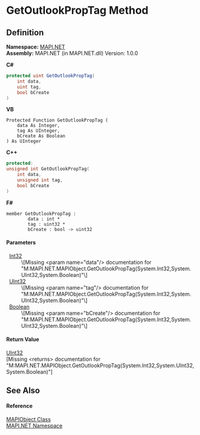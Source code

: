 # GetOutlookPropTag Method




## Definition
**Namespace:** <a href="5bef4637-66f8-16d4-e5f4-4d0da57a1538.md">MAPI.NET</a>  
**Assembly:** MAPI.NET (in MAPI.NET.dll) Version: 1.0.0

**C#**
``` C#
protected uint GetOutlookPropTag(
	int data,
	uint tag,
	bool bCreate
)
```
**VB**
``` VB
Protected Function GetOutlookPropTag ( 
	data As Integer,
	tag As UInteger,
	bCreate As Boolean
) As UInteger
```
**C++**
``` C++
protected:
unsigned int GetOutlookPropTag(
	int data, 
	unsigned int tag, 
	bool bCreate
)
```
**F#**
``` F#
member GetOutlookPropTag : 
        data : int * 
        tag : uint32 * 
        bCreate : bool -> uint32 
```



#### Parameters
<dl><dt>  <a href="https://learn.microsoft.com/dotnet/api/system.int32" target="_blank" rel="noopener noreferrer">Int32</a></dt><dd>\[Missing &lt;param name="data"/&gt; documentation for "M:MAPI.NET.MAPIObject.GetOutlookPropTag(System.Int32,System.UInt32,System.Boolean)"\]</dd><dt>  <a href="https://learn.microsoft.com/dotnet/api/system.uint32" target="_blank" rel="noopener noreferrer">UInt32</a></dt><dd>\[Missing &lt;param name="tag"/&gt; documentation for "M:MAPI.NET.MAPIObject.GetOutlookPropTag(System.Int32,System.UInt32,System.Boolean)"\]</dd><dt>  <a href="https://learn.microsoft.com/dotnet/api/system.boolean" target="_blank" rel="noopener noreferrer">Boolean</a></dt><dd>\[Missing &lt;param name="bCreate"/&gt; documentation for "M:MAPI.NET.MAPIObject.GetOutlookPropTag(System.Int32,System.UInt32,System.Boolean)"\]</dd></dl>

#### Return Value
<a href="https://learn.microsoft.com/dotnet/api/system.uint32" target="_blank" rel="noopener noreferrer">UInt32</a>  
\[Missing &lt;returns&gt; documentation for "M:MAPI.NET.MAPIObject.GetOutlookPropTag(System.Int32,System.UInt32,System.Boolean)"\]

## See Also


#### Reference
<a href="6aa245b8-3fdd-0cd0-a3f7-bdccb4596d2c.md">MAPIObject Class</a>  
<a href="5bef4637-66f8-16d4-e5f4-4d0da57a1538.md">MAPI.NET Namespace</a>  
